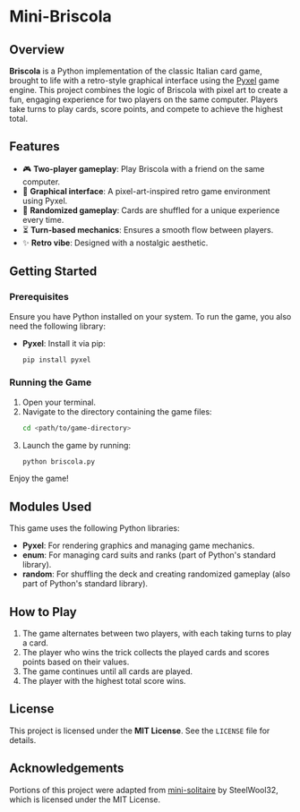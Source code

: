 # Mini-Briscola

## Overview

**Briscola** is a Python implementation of the classic Italian card game, brought to life with a retro-style graphical interface using the [Pyxel](https://github.com/kitao/pyxel) game engine. This project combines the logic of Briscola with pixel art to create a fun, engaging experience for two players on the same computer. Players take turns to play cards, score points, and compete to achieve the highest total.

## Features

- 🎮 **Two-player gameplay**: Play Briscola with a friend on the same computer.
- 🎨 **Graphical interface**: A pixel-art-inspired retro game environment using Pyxel.
- 🔄 **Randomized gameplay**: Cards are shuffled for a unique experience every time.
- ⏳ **Turn-based mechanics**: Ensures a smooth flow between players.
- ✨ **Retro vibe**: Designed with a nostalgic aesthetic.

## Getting Started

### Prerequisites

Ensure you have Python installed on your system. To run the game, you also need the following library:

- **Pyxel**: Install it via pip:
  ```bash
  pip install pyxel
  ```

### Running the Game

1. Open your terminal.
2. Navigate to the directory containing the game files:
   ```bash
   cd <path/to/game-directory>
   ```
3. Launch the game by running:
   ```bash
   python briscola.py
   ```

Enjoy the game!

## Modules Used

This game uses the following Python libraries:

- **Pyxel**: For rendering graphics and managing game mechanics.
- **enum**: For managing card suits and ranks (part of Python's standard library).
- **random**: For shuffling the deck and creating randomized gameplay (also part of Python's standard library).

## How to Play

1. The game alternates between two players, with each taking turns to play a card.
2. The player who wins the trick collects the played cards and scores points based on their values.
3. The game continues until all cards are played.
4. The player with the highest total score wins.

## License

This project is licensed under the **MIT License**. See the `LICENSE` file for details.

## Acknowledgements

Portions of this project were adapted from [mini-solitaire](https://github.com/SteelWool32/mini-solitaire) by SteelWool32, which is licensed under the MIT License.  
